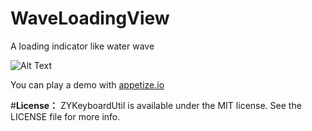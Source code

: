 # WaveLoadingView
A loading indicator like water wave


![Alt Text](https://github.com/liuzhiyi1992/WaveLoadingView/blob/master/WaveLoadingView/perform.gif)


You can play a demo with [appetize.io](https://appetize.io/app/zd8xaj9hgbayxr7harhkfyjxf0?device=iphone5s&scale=75&orientation=portrait&osVersion=9.2)

#**License：** 
ZYKeyboardUtil is available under the MIT license. See the LICENSE file for more info.
